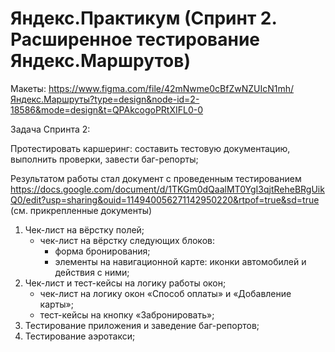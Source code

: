 # Яндекс.Практикум (Спринт 2. Расширенное тестирование Яндекс.Маршрутов)

Макеты: https://www.figma.com/file/42mNwme0cBfZwNZUIcN1mh/Яндекс.Маршруты?type=design&node-id=2-18586&mode=design&t=QPAkcogoPRtXIFL0-0

Задача Спринта 2:

Протестировать каршеринг: составить тестовую документацию, выполнить проверки, завести баг-репорты;

Результатом работы стал документ с проведенным тестированием https://docs.google.com/document/d/1TKGm0dQaalMT0YgI3qjtReheBRgUikQ0/edit?usp=sharing&ouid=114940056271142950220&rtpof=true&sd=true (см. прикрепленные документы)
1) Чек-лист на вёрстку полей;
   - чек-лист на вёрстку следующих блоков:
       - форма бронирования;
       - элементы на навигационной карте: иконки автомобилей и действия с ними;
2) Чек-лист и тест-кейсы на логику работы окон;
   - чек-лист на логику окон «Способ оплаты» и «Добавление карты»;
   - тест-кейсы на кнопку «Забронировать»;
3) Тестирование приложения и заведение баг-репортов;
4) Тестирование аэротакси;
